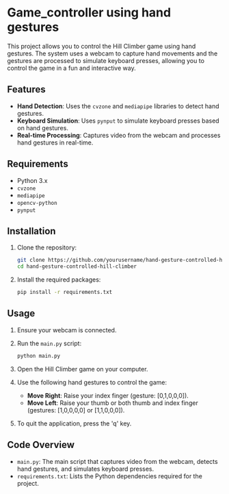 # Game_controller using hand gestures

This project allows you to control the Hill Climber game using hand gestures. The system uses a webcam to capture hand movements and the gestures are processed to simulate keyboard presses, allowing you to control the game in a fun and interactive way.

## Features

- **Hand Detection**: Uses the `cvzone` and `mediapipe` libraries to detect hand gestures.
- **Keyboard Simulation**: Uses `pynput` to simulate keyboard presses based on hand gestures.
- **Real-time Processing**: Captures video from the webcam and processes hand gestures in real-time.

## Requirements

- Python 3.x
- `cvzone`
- `mediapipe`
- `opencv-python`
- `pynput`

## Installation

1. Clone the repository:
   ```sh
   git clone https://github.com/yourusername/hand-gesture-controlled-hill-climber.git
   cd hand-gesture-controlled-hill-climber
   ```

2. Install the required packages:
   ```sh
   pip install -r requirements.txt
   ```

## Usage

1. Ensure your webcam is connected.

2. Run the `main.py` script:
   ```sh
   python main.py
   ```

3. Open the Hill Climber game on your computer.

4. Use the following hand gestures to control the game:
   - **Move Right**: Raise your index finger (gesture: [0,1,0,0,0]).
   - **Move Left**: Raise your thumb or both thumb and index finger (gestures: [1,0,0,0,0] or [1,1,0,0,0]).

5. To quit the application, press the 'q' key.

## Code Overview

- `main.py`: The main script that captures video from the webcam, detects hand gestures, and simulates keyboard presses.
- `requirements.txt`: Lists the Python dependencies required for the project.
